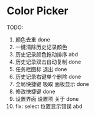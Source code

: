 # Color Picker
TODO:

1. 颜色去重 done
2. 一键清除历史记录颜色
3. 历史记录颜色拖动排序 abd
4. 历史记录双击自动复制 done
5. 任务栏图标 退出 done
6. 历史记录右键单个删除 done
7. 全局快捷键 吸取 面板显示 done
8. 修改快捷键 done
9. 设置界面 设置项 关于 done
10. fix: select 位置显示错误 abd